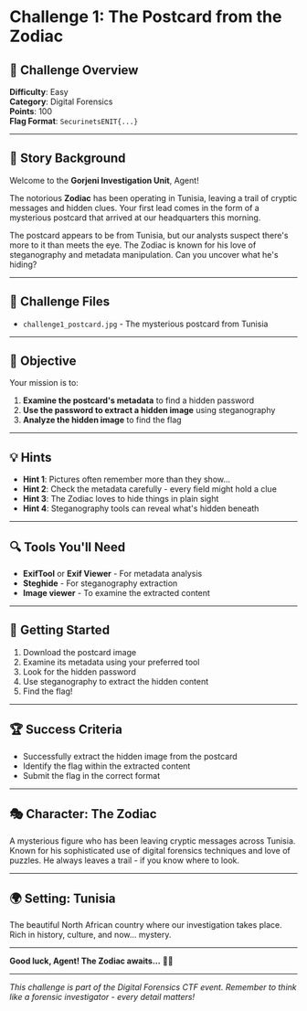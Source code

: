 # Challenge 1: The Postcard from the Zodiac

## 🎯 Challenge Overview
**Difficulty**: Easy  
**Category**: Digital Forensics  
**Points**: 100  
**Flag Format**: `SecurinetsENIT{...}`

---

## 📖 Story Background
Welcome to the **Gorjeni Investigation Unit**, Agent! 

The notorious **Zodiac** has been operating in Tunisia, leaving a trail of cryptic messages and hidden clues. Your first lead comes in the form of a mysterious postcard that arrived at our headquarters this morning.

The postcard appears to be from Tunisia, but our analysts suspect there's more to it than meets the eye. The Zodiac is known for his love of steganography and metadata manipulation. Can you uncover what he's hiding?

---

## 🎁 Challenge Files
- `challenge1_postcard.jpg` - The mysterious postcard from Tunisia

---

## 🎯 Objective
Your mission is to:
1. **Examine the postcard's metadata** to find a hidden password
2. **Use the password to extract a hidden image** using steganography
3. **Analyze the hidden image** to find the flag

---

## 💡 Hints
- **Hint 1**: Pictures often remember more than they show...
- **Hint 2**: Check the metadata carefully - every field might hold a clue
- **Hint 3**: The Zodiac loves to hide things in plain sight
- **Hint 4**: Steganography tools can reveal what's hidden beneath

---

## 🔍 Tools You'll Need
- **ExifTool** or **Exif Viewer** - For metadata analysis
- **Steghide** - For steganography extraction
- **Image viewer** - To examine the extracted content

---

## 🚀 Getting Started
1. Download the postcard image
2. Examine its metadata using your preferred tool
3. Look for the hidden password
4. Use steganography to extract the hidden content
5. Find the flag!

---

## 🏆 Success Criteria
- Successfully extract the hidden image from the postcard
- Identify the flag within the extracted content
- Submit the flag in the correct format

---

## 🎭 Character: The Zodiac
A mysterious figure who has been leaving cryptic messages across Tunisia. Known for his sophisticated use of digital forensics techniques and love of puzzles. He always leaves a trail - if you know where to look.

---

## 🌍 Setting: Tunisia
The beautiful North African country where our investigation takes place. Rich in history, culture, and now... mystery.

---

**Good luck, Agent! The Zodiac awaits...** 🕵️‍♂️

---

*This challenge is part of the Digital Forensics CTF event. Remember to think like a forensic investigator - every detail matters!* 